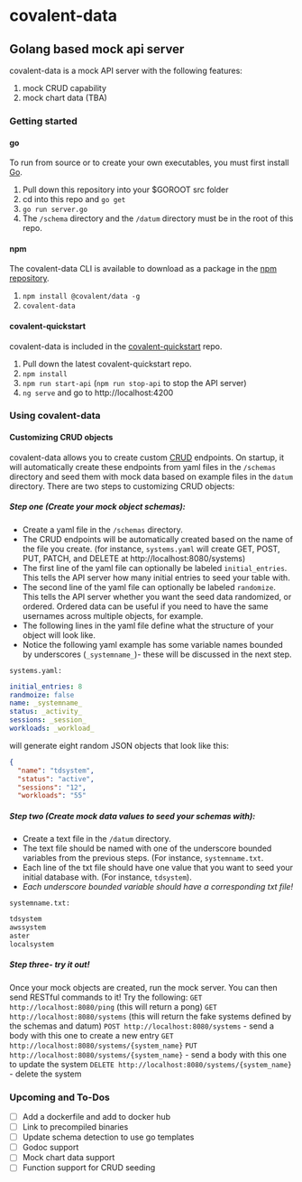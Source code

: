 # covalent-data
## Golang based mock api server

covalent-data is a mock API server with the following features:

1. mock CRUD capability
2. mock chart data (TBA)

### Getting started
#### go
To run from source or to create your own executables, you must first install [Go](https://golang.org/doc/install).

1. Pull down this repository into your $GOROOT src folder
2. cd into this repo and `go get`
3. `go run server.go`
4. The `/schema` directory and the `/datum` directory must be in the root of this repo.

#### npm
The covalent-data CLI is available to download as a package in the [npm repository](https://www.npmjs.com/package/@covalent/data).

1. `npm install @covalent/data -g`
2. `covalent-data`

#### covalent-quickstart
covalent-data is included in the [covalent-quickstart](https://github.com/Teradata/covalent-quickstart) repo.

1. Pull down the latest covalent-quickstart repo.
2. `npm install`
3. `npm run start-api` (`npm run stop-api` to stop the API server)
4. `ng serve` and go to http://localhost:4200

### Using covalent-data
#### Customizing CRUD objects
covalent-data allows you to create custom [CRUD](https://en.wikipedia.org/wiki/Create,_read,_update_and_delete) endpoints.
On startup, it will automatically create these endpoints from yaml files in the `/schemas` directory and seed them with mock data based on example files in the `datum` directory.
There are two steps to customizing CRUD objects:

##### Step one (Create your mock object schemas):
- Create a yaml file in the `/schemas` directory.
- The CRUD endpoints will be automatically created based on the name of the file you create. (for instance, `systems.yaml` will create GET, POST, PUT, PATCH, and DELETE at http://localhost:8080/systems)
- The first line of the yaml file can optionally be labeled `initial_entries`.  This tells the API server how many initial entries to seed your table with.
- The second line of the yaml file can optionally be labeled `randomize`.  This tells the API server whether you want the seed data randomized, or ordered.  Ordered data can be useful if you need to have the same usernames across multiple objects, for example.
- The following lines in the yaml file define what the structure of your object will look like.
- Notice the following yaml example has some variable names bounded by underscores (`_systemname_`)- these will be discussed in the next step.

`systems.yaml:`
``` yaml
initial_entries: 8
randmoize: false
name: _systemname_
status: _activity_
sessions: _session_
workloads: _workload_
```

will generate eight random JSON objects that look like this:
``` json
{
  "name": "tdsystem",
  "status": "active",
  "sessions": "12",
  "workloads": "55"
```

##### Step two (Create mock data values to seed your schemas with):
- Create a text file in the `/datum` directory.
- The text file should be named with one of the underscore bounded variables from the previous steps. (For instance, `systemname.txt`.
- Each line of the txt file should have one value that you want to seed your initial database with.  (For instance, `tdsystem`).
- *Each underscore bounded variable should have a corresponding txt file!*

`systemname.txt:`
``` txt
tdsystem
awssystem
aster
localsystem
```
##### Step three- try it out!
Once your mock objects are created, run the mock server.  You can then send RESTful commands to it!  Try the following:
`GET http://localhost:8080/ping` (this will return a pong)
`GET http://localhost:8080/systems` (this will return the fake systems defined by the schemas and datum)
`POST http://localhost:8080/systems` - send a body with this one to create a new entry
`GET http://localhost:8080/systems/{system_name}`
`PUT http://localhost:8080/systems/{system_name}` - send a body with this one to update the system
`DELETE http://localhost:8080/systems/{system_name}` - delete the system

### Upcoming and To-Dos
- [ ] Add a dockerfile and add to docker hub
- [ ] Link to precompiled binaries
- [ ] Update schema detection to use go templates
- [ ] Godoc support
- [ ] Mock chart data support
- [ ] Function support for CRUD seeding
